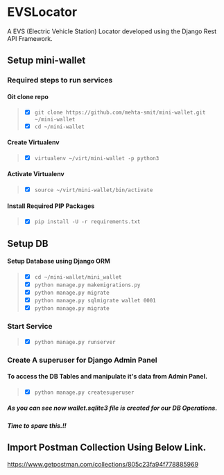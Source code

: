 # EVSLocator
A EVS (Electric Vehicle Station) Locator developed using the Django Rest API Framework.

## Setup mini-wallet
### Required steps to run services

#### Git clone repo
> - [x] ```git clone https://github.com/mehta-smit/mini-wallet.git ~/mini-wallet```
> - [x] ```cd ~/mini-wallet```

#### Create Virtualenv
> - [x] ```virtualenv ~/virt/mini-wallet -p python3```

#### Activate Virtualenv
> - [x] ```source ~/virt/mini-wallet/bin/activate```

#### Install Required PIP Packages
> - [x] ```pip install -U -r requirements.txt```


## Setup DB
#### Setup Database using Django ORM
> - [x] ```cd ~/mini-wallet/mini_wallet```
> - [x] ```python manage.py makemigrations.py```
> - [x] ```python manage.py migrate```
> - [x] ```python manage.py sqlmigrate wallet 0001```
> - [x] ```python manage.py migrate```

### Start Service
> - [x] ```python manage.py runserver```


### Create A superuser for Django Admin Panel
#### To access the DB Tables and manipulate it's data from Admin Panel.
> - [x] ```python manage.py createsuperuser```

 
##### As you can see now wallet.sqlite3 file is created for our DB Operations.
##### Time to spare this.!!

## Import Postman Collection Using Below Link.
https://www.getpostman.com/collections/805c23fa94f778885969


